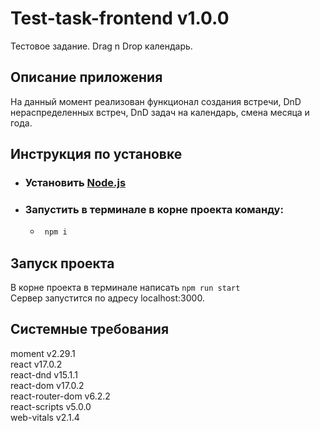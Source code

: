 # Test-task-frontend v1.0.0
Тестовое задание. Drag n Drop календарь.  
## Описание приложения
На данный момент реализован функционал создания встречи, DnD нераспределенных встреч, DnD задач на календарь, смена месяца и года.
## Инструкция по установке
* ### Установить [Node.js](https://nodejs.org/ru/download/)
* ### Запустить в терминале в корне проекта команду:
    * ```bash
       npm i
      ```
## Запуск проекта
В корне проекта в терминале написать `npm run start`  
Сервер запустится по адресу localhost:3000.

## Системные требования
moment v2.29.1  
react v17.0.2  
react-dnd v15.1.1  
react-dom v17.0.2  
react-router-dom v6.2.2  
react-scripts v5.0.0  
web-vitals v2.1.4  